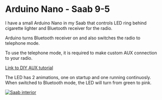 # Arduino Nano - Saab 9-5

I have a small Arduino Nano in my Saab that controls LED ring behind cigarette lighter and Bluetooth receiver for the radio.  

Arduino turns Bluetooth receiver on and also switches the radio to telephone mode.  

To use the telephone mode, it is required to make custom AUX connection to your radio.  

[Link to DIY AUX tutorial](http://saabworld.net/showthread.php?t=28000)  

The LED has 2 animations, one on startup and one running continuosly.  
When switched to Bluetooth mode, the LED will turn from green to pink.

[![Saab interior](http://img.youtube.com/vi/0LvEN18u2Zs/0.jpg)](http://www.youtube.com/watch?v=0LvEN18u2Zs "Saab bluetooth")
